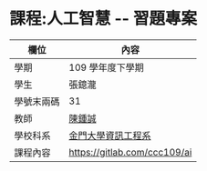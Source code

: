  # 課程:人工智慧 -- 習題專案

欄位 | 內容
-----|--------
學期 | 109 學年度下學期
學生 |  張鐿瀧
學號末兩碼 | 31
教師 | [陳鍾誠](https://www.nqu.edu.tw/educsie/index.php?act=blog&code=list&ids=4)
學校科系 | [金門大學資訊工程系](https://www.nqu.edu.tw/educsie/index.php)
課程內容 | https://gitlab.com/ccc109/ai
